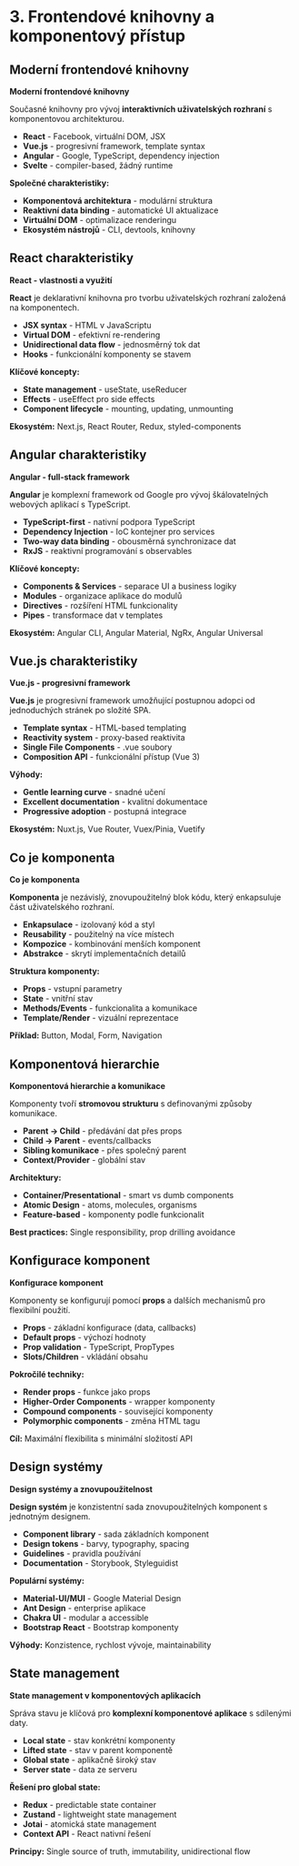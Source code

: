 # 3. Frontendové knihovny a komponentový přístup

## Moderní frontendové knihovny

**Moderní frontendové knihovny**

Současné knihovny pro vývoj **interaktivních uživatelských rozhraní** s komponentovou architekturou.

* **React** - Facebook, virtuální DOM, JSX
* **Vue.js** - progresivní framework, template syntax
* **Angular** - Google, TypeScript, dependency injection
* **Svelte** - compiler-based, žádný runtime

**Společné charakteristiky:**

* **Komponentová architektura** - modulární struktura
* **Reaktivní data binding** - automatické UI aktualizace
* **Virtuální DOM** - optimalizace renderingu
* **Ekosystém nástrojů** - CLI, devtools, knihovny

## React charakteristiky

**React - vlastnosti a využití**

**React** je deklarativní knihovna pro tvorbu uživatelských rozhraní založená na komponentech.

* **JSX syntax** - HTML v JavaScriptu
* **Virtual DOM** - efektivní re-rendering
* **Unidirectional data flow** - jednosměrný tok dat
* **Hooks** - funkcionální komponenty se stavem

**Klíčové koncepty:**

* **State management** - useState, useReducer
* **Effects** - useEffect pro side effects
* **Component lifecycle** - mounting, updating, unmounting

**Ekosystém:** Next.js, React Router, Redux, styled-components

## Angular charakteristiky

**Angular - full-stack framework**

**Angular** je komplexní framework od Google pro vývoj škálovatelných webových aplikací s TypeScript.

* **TypeScript-first** - nativní podpora TypeScript
* **Dependency Injection** - IoC kontejner pro services
* **Two-way data binding** - obousměrná synchronizace dat
* **RxJS** - reaktivní programování s observables

**Klíčové koncepty:**

* **Components & Services** - separace UI a business logiky
* **Modules** - organizace aplikace do modulů
* **Directives** - rozšíření HTML funkcionality
* **Pipes** - transformace dat v templates

**Ekosystém:** Angular CLI, Angular Material, NgRx, Angular Universal

## Vue.js charakteristiky

**Vue.js - progresivní framework**

**Vue.js** je progresivní framework umožňující postupnou adopci od jednoduchých stránek po složité SPA.

* **Template syntax** - HTML-based templating
* **Reactivity system** - proxy-based reaktivita
* **Single File Components** - .vue soubory
* **Composition API** - funkcionální přístup (Vue 3)

**Výhody:**

* **Gentle learning curve** - snadné učení
* **Excellent documentation** - kvalitní dokumentace
* **Progressive adoption** - postupná integrace

**Ekosystém:** Nuxt.js, Vue Router, Vuex/Pinia, Vuetify

## Co je komponenta

**Co je komponenta**

**Komponenta** je nezávislý, znovupoužitelný blok kódu, který enkapsuluje část uživatelského rozhraní.

* **Enkapsulace** - izolovaný kód a styl
* **Reusability** - použitelný na více místech
* **Kompozice** - kombinování menších komponent
* **Abstrakce** - skrytí implementačních detailů

**Struktura komponenty:**

* **Props** - vstupní parametry
* **State** - vnitřní stav
* **Methods/Events** - funkcionalita a komunikace
* **Template/Render** - vizuální reprezentace

**Příklad:** Button, Modal, Form, Navigation

## Komponentová hierarchie

**Komponentová hierarchie a komunikace**

Komponenty tvoří **stromovou strukturu** s definovanými způsoby komunikace.

* **Parent → Child** - předávání dat přes props
* **Child → Parent** - events/callbacks
* **Sibling komunikace** - přes společný parent
* **Context/Provider** - globální stav

**Architektury:**

* **Container/Presentational** - smart vs dumb components
* **Atomic Design** - atoms, molecules, organisms
* **Feature-based** - komponenty podle funkcionalit

**Best practices:** Single responsibility, prop drilling avoidance

## Konfigurace komponent

**Konfigurace komponent**

Komponenty se konfigurují pomocí **props** a dalších mechanismů pro flexibilní použití.

* **Props** - základní konfigurace (data, callbacks)
* **Default props** - výchozí hodnoty
* **Prop validation** - TypeScript, PropTypes
* **Slots/Children** - vkládání obsahu

**Pokročilé techniky:**

* **Render props** - funkce jako props
* **Higher-Order Components** - wrapper komponenty
* **Compound components** - související komponenty
* **Polymorphic components** - změna HTML tagu

**Cíl:** Maximální flexibilita s minimální složitostí API

## Design systémy

**Design systémy a znovupoužitelnost**

**Design systém** je konzistentní sada znovupoužitelných komponent s jednotným designem.

* **Component library** - sada základních komponent
* **Design tokens** - barvy, typography, spacing
* **Guidelines** - pravidla používání
* **Documentation** - Storybook, Styleguidist

**Populární systémy:**

* **Material-UI/MUI** - Google Material Design
* **Ant Design** - enterprise aplikace
* **Chakra UI** - modular a accessible
* **Bootstrap React** - Bootstrap komponenty

**Výhody:** Konzistence, rychlost vývoje, maintainability

## State management

**State management v komponentových aplikacích**

Správa stavu je klíčová pro **komplexní komponentové aplikace** s sdílenými daty.

* **Local state** - stav konkrétní komponenty
* **Lifted state** - stav v parent komponentě
* **Global state** - aplikačně široký stav
* **Server state** - data ze serveru

**Řešení pro global state:**

* **Redux** - predictable state container
* **Zustand** - lightweight state management
* **Jotai** - atomická state management
* **Context API** - React nativní řešení

**Principy:** Single source of truth, immutability, unidirectional flow
